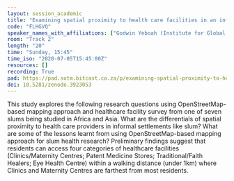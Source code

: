 ```yaml
---
layout: session_academic
title: "Examining spatial proximity to health care facilities in an informal urban setting"
code: "FLHGVQ"
speaker_names_with_affiliations: ["Godwin Yeboah (Institute for Global Sustainable Development, University of Warwick, Coventry, United Kingdom)", "João Porto de Albuquerque (Institute for Global Sustainable Development, University of Warwick, Coventry, United Kingdom)", "Olalekan John Taiwo (Department of Geography, University of Ibadan, Nigeria)"]
room: "Track 2"
length: "20"
time: "Sunday, 15:45"
time_iso: "2020-07-05T15:45:00Z"
resources: []
recording: True
pad: https://pad.sotm.bitcast.co.za/p/examining-spatial-proximity-to-health-care-facilit
doi: 10.5281/zenodo.3923053
---
```

This study explores the following research questions using OpenStreetMap-based mapping approach and healthcare facility survey from one of seven slums being studied in Africa and Asia. What are the differentials of spatial proximity to health care providers in informal settlements like slum? What are some of the lessons learnt from using OpenStreetMap-based mapping approach for slum health research? Preliminary findings suggest that residents can access four categories of healthcare facilities (Clinics/Maternity Centres; Patent Medicine Stores; Traditional/Faith Healers; Eye Health Centre) within a walking distance (under 1km) where Clinics and Maternity Centres are farthest from most residents.
